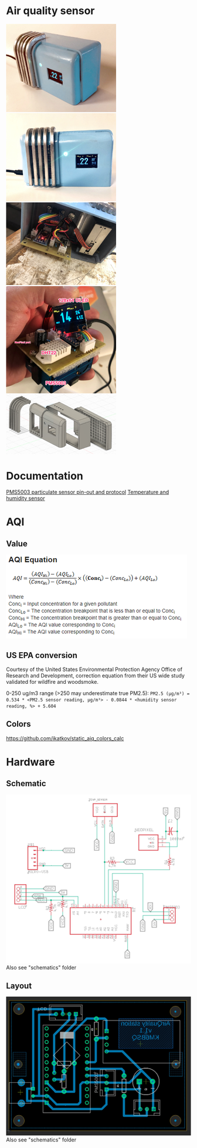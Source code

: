 # Air quality sensor

<img src="./side.jpg" width="300"> 
<img src="./front.jpg" width="300"> 
<img src="./back.jpg" width="300"> 
<img src="./sensor.jpg" width="300"> 
<img src="./case.jpg" width="300"> 

# Documentation

[PMS5003 particulate sensor pin-out and protocol]( 
https://www.aqmd.gov/docs/default-source/aq-spec/resources-page/plantower-pms5003-manual_v2-3.pdf)
[Temperature and humidity sensor](https://www.sparkfun.com/datasheets/Sensors/Temperature/DHT22.pdf)

# AQI
## Value
<img src="./aqi-equation.png">

## US EPA conversion
Courtesy of the United States Environmental Protection Agency Office of Research and Development, correction equation from their US wide study validated for wildfire and woodsmoke.

0-250 ug/m3 range (>250 may underestimate true PM2.5):
`PM2.5 (µg/m³) = 0.534 * <PM2.5 sensor reading, µg/m³> - 0.0844 * <humidity sensor reading, %> + 5.604`

## Colors

https://github.com/ikatkov/static_aiq_colors_calc

# Hardware
## Schematic
<img src="./pcb-schematic.jpg"> 
Also see "schematics" folder

## Layout
<img src="./pcb-layout.jpg"> 
Also see "schematics" folder
